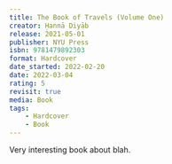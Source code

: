 ```yaml
---
title: The Book of Travels (Volume One)
creator: Ḥannā Diyāb
release: 2021-05-01
publisher: NYU Press
isbn: 9781479892303
format: Hardcover
date_started: 2022-02-20
date: 2022-03-04
rating: 5
revisit: true
media: Book
tags:
    - Hardcover
    - Book
---
```


Very interesting book about blah.
